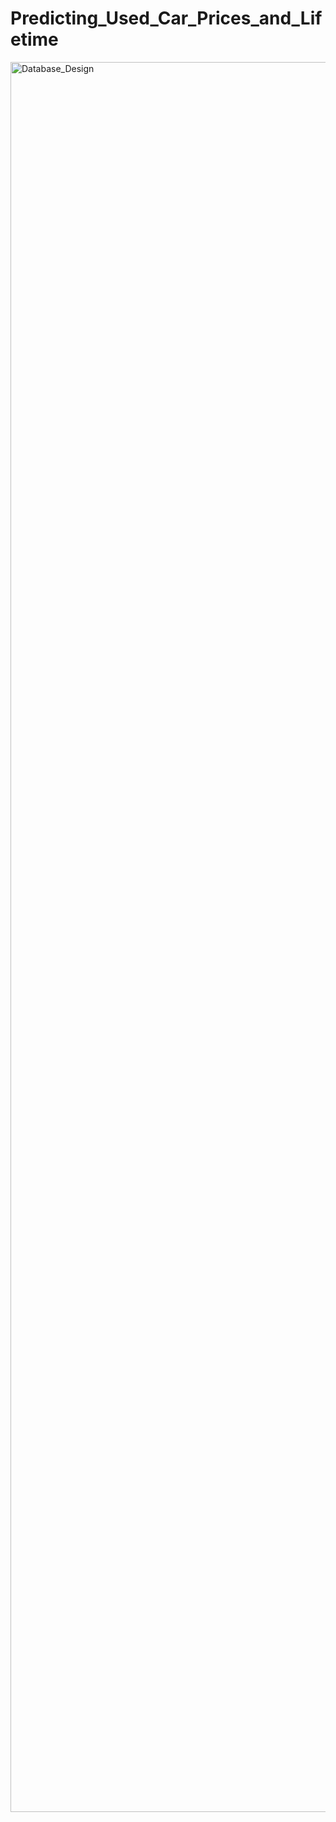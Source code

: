# Predicting_Used_Car_Prices_and_Lifetime
 
<img width="2800" height="2800" alt="Database_Design" src="https://github.com/user-attachments/assets/2464e44d-20be-4509-aa9a-2a34a59a0923" />

